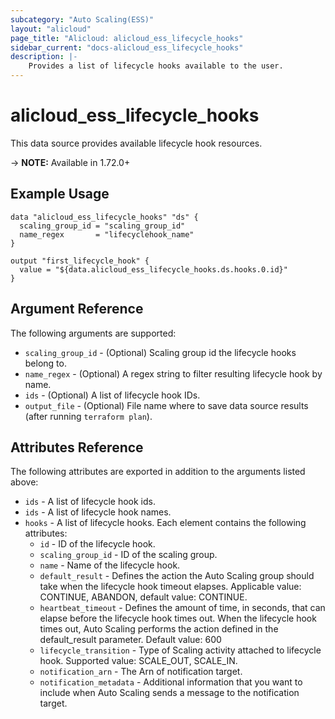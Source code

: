 ```yaml
---
subcategory: "Auto Scaling(ESS)"
layout: "alicloud"
page_title: "Alicloud: alicloud_ess_lifecycle_hooks"
sidebar_current: "docs-alicloud_ess_lifecycle_hooks"
description: |-
    Provides a list of lifecycle hooks available to the user.
---
```


# alicloud_ess_lifecycle_hooks

This data source provides available lifecycle hook resources. 

-> **NOTE:** Available in 1.72.0+

## Example Usage

```
data "alicloud_ess_lifecycle_hooks" "ds" {
  scaling_group_id = "scaling_group_id"
  name_regex       = "lifecyclehook_name"
}

output "first_lifecycle_hook" {
  value = "${data.alicloud_ess_lifecycle_hooks.ds.hooks.0.id}"
}
```

## Argument Reference

The following arguments are supported:

* `scaling_group_id` - (Optional) Scaling group id the lifecycle hooks belong to.
* `name_regex` - (Optional) A regex string to filter resulting lifecycle hook by name.
* `ids` - (Optional) A list of lifecycle hook IDs.
* `output_file` - (Optional) File name where to save data source results (after running `terraform plan`).

## Attributes Reference

The following attributes are exported in addition to the arguments listed above:

* `ids` - A list of lifecycle hook ids.
* `ids` - A list of lifecycle hook names.
* `hooks` - A list of lifecycle hooks. Each element contains the following attributes:
  * `id` - ID of the lifecycle hook.
  * `scaling_group_id` - ID of the scaling group.
  * `name` - Name of the lifecycle hook.
  * `default_result` - Defines the action the Auto Scaling group should take when the lifecycle hook timeout elapses. Applicable value: CONTINUE, ABANDON, default value: CONTINUE.
  * `heartbeat_timeout` - Defines the amount of time, in seconds, that can elapse before the lifecycle hook times out. When the lifecycle hook times out, Auto Scaling performs the action defined in the default_result parameter. Default value: 600
  * `lifecycle_transition` - Type of Scaling activity attached to lifecycle hook. Supported value: SCALE_OUT, SCALE_IN.
  * `notification_arn` - The Arn of notification target.
  * `notification_metadata` - Additional information that you want to include when Auto Scaling sends a message to the notification target.
